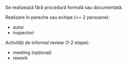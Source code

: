 Se realizează fără procedură formală sau documentată.

Realizare în pereche sau echipe (>= 2 persoane):
- autor
- inspectori

Activități de informal review (1-2 etape):
- meeting (opțional)
- rework